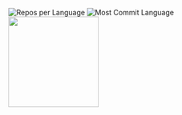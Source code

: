 ![Repos per Language](https://github-profile-summary-cards.vercel.app/api/cards/repos-per-language?username=mohizzatulhaqi&theme=dracula)
![Most Commit Language](https://github-profile-summary-cards.vercel.app/api/cards/most-commit-language?username=mohizzatulhaqi&theme=dracula)
  <img height="180em" src="https://github-readme-stats-eight-theta.vercel.app/api/top-langs/?username=dimasmds&layout=compact&langs_count=8&theme=algolia"/>


